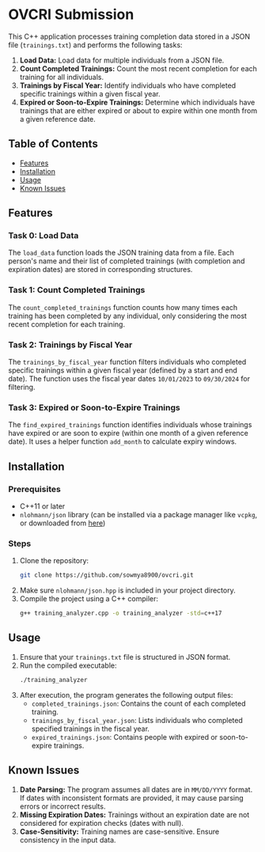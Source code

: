 # OVCRI Submission

This C++ application processes training completion data stored in a JSON file (`trainings.txt`) and performs the following tasks:
1. **Load Data:** Load data for multiple individuals from a JSON file.
2. **Count Completed Trainings:** Count the most recent completion for each training for all individuals.
3. **Trainings by Fiscal Year:** Identify individuals who have completed specific trainings within a given fiscal year.
4. **Expired or Soon-to-Expire Trainings:** Determine which individuals have trainings that are either expired or about to expire within one month from a given reference date.

## Table of Contents
- [Features](#features)
- [Installation](#installation)
- [Usage](#usage)
- [Known Issues](#known-issues)

## Features

### Task 0: Load Data
The `load_data` function loads the JSON training data from a file. Each person's name and their list of completed trainings (with completion and expiration dates) are stored in corresponding structures.

### Task 1: Count Completed Trainings
The `count_completed_trainings` function counts how many times each training has been completed by any individual, only considering the most recent completion for each training.

### Task 2: Trainings by Fiscal Year
The `trainings_by_fiscal_year` function filters individuals who completed specific trainings within a given fiscal year (defined by a start and end date). The function uses the fiscal year dates `10/01/2023` to `09/30/2024` for filtering.

### Task 3: Expired or Soon-to-Expire Trainings
The `find_expired_trainings` function identifies individuals whose trainings have expired or are soon to expire (within one month of a given reference date). It uses a helper function `add_month` to calculate expiry windows.

## Installation

### Prerequisites
- C++11 or later
- `nlohmann/json` library (can be installed via a package manager like `vcpkg`, or downloaded from [here](https://github.com/nlohmann/json))
  
### Steps
1. Clone the repository:
    ```bash
    git clone https://github.com/sowmya8900/ovcri.git
    ```
2. Make sure `nlohmann/json.hpp` is included in your project directory.
3. Compile the project using a C++ compiler:
    ```bash
    g++ training_analyzer.cpp -o training_analyzer -std=c++17
    ```

## Usage

1. Ensure that your `trainings.txt` file is structured in JSON format.
2. Run the compiled executable:
    ```bash
    ./training_analyzer
    ```
3. After execution, the program generates the following output files:
   - `completed_trainings.json`: Contains the count of each completed training.
   - `trainings_by_fiscal_year.json`: Lists individuals who completed specified trainings in the fiscal year.
   - `expired_trainings.json`: Contains people with expired or soon-to-expire trainings.

## Known Issues

1. **Date Parsing:** The program assumes all dates are in `MM/DD/YYYY` format. If dates with inconsistent formats are provided, it may cause parsing errors or incorrect results.
2. **Missing Expiration Dates:** Trainings without an expiration date are not considered for expiration checks (dates with null).
3. **Case-Sensitivity:** Training names are case-sensitive. Ensure consistency in the input data.
